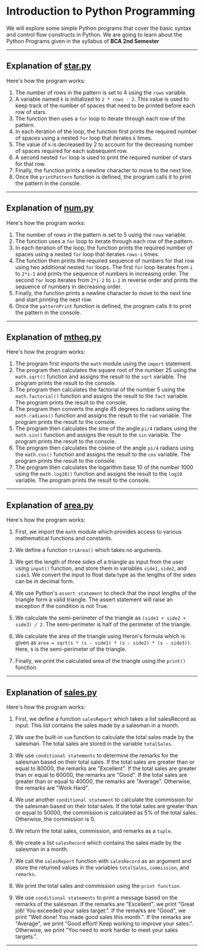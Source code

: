 # Introduction to Python Programming

We will explore some simple Python programs that cover the basic syntax and control flow constructs in Python. We are going to learn about the Python Programs given in the syllabus of <b> BCA 2nd Semester </b>

<hr>

## Explanation of [star.py](./02-printPatterns/star.py)

Here's how the program works:

1. The number of rows in the pattern is set to 4 using the `rows` variable.
2. A variable named `k` is initialized to `2 * rows - 2`. This value is used to keep track of the number of spaces that need to be printed before each row of stars.
3. The function then uses a `for` loop to iterate through each row of the pattern.
4. In each iteration of the loop, the function first prints the required number of spaces using a nested `for` loop that iterates `k` times.
5. The value of `k` is decreased by 2 to account for the decreasing number of spaces required for each subsequent row.
6. A second nested `for` loop is used to print the required number of stars for that row.
7. Finally, the function prints a newline character to move to the next line.
8. Once the `printPattern` function is defined, the program calls it to print the pattern in the console.
<hr>

## Explanation of [num.py](./02-printPatterns/num.py)

Here's how the program works:

1. The number of rows in the pattern is set to 5 using the `rows` variable.
2. The function uses a `for` loop to iterate through each row of the pattern.
3. In each iteration of the loop, the function prints the required number of spaces using a nested `for` loop that iterates `rows-i` times.
4. The function then prints the required sequence of numbers for that row using two additional nested `for` loops. The first `for` loop iterates from `i` to `2*i-1` and prints the sequence of numbers in increasing order. The second `for` loop iterates from `2*i-2` to `i-1` in reverse order and prints the sequence of numbers in decreasing order.
5. Finally, the function prints a newline character to move to the next line and start printing the next row.
6. Once the `patternPrint` function is defined, the program calls it to print the pattern in the console.
<hr>

## Explanation of [mtheg.py](./03-mathexample/mtheg.py)

Here's how the program works:

1. The program first imports the `math` module using the `import` statement.
2. The program then calculates the square root of the number 25 using the `math.sqrt()` function and assigns the result to the `sqrt` variable. The program prints the result to the console.
3. The program then calculates the factorial of the number 5 using the `math.factorial()` function and assigns the result to the `fact` variable. The program prints the result to the console.
4. The program then converts the angle 45 degrees to radians using the `math.radians()` function and assigns the result to the `rad` variable. The program prints the result to the console.
5. The program then calculates the sine of the angle `pi/4` radians using the `math.sin()` function and assigns the result to the `sin` variable. The program prints the result to the console.
6. The program then calculates the cosine of the angle `pi/4` radians using the `math.cos()` function and assigns the result to the `cos` variable. The program prints the result to the console.
7. The program then calculates the logarithm base 10 of the number 1000 using the `math.log10()` function and assigns the result to the `log10` variable. The program prints the result to the console.
<hr>

## Explanation of [area.py](./04-area/area.py)

Here's how the program works:

1. First, we import the `math` module which provides access to various mathematical functions and constants.

2. We define a function `triArea()` which takes no arguments.

3. We get the length of three sides of a triangle as input from the user using `input()` function, and store them in variables `side1`, `side2`, and `side3`. We convert the input to float data type as the lengths of the sides can be in decimal form.

4. We use Python's `assert statement` to check that the input lengths of the triangle form a valid triangle. The assert statement will raise an exception if the condition is not True.

5. We calculate the semi-perimeter of the triangle as `(side1 + side2 + side3) / 2`. The semi-perimeter is half of the perimeter of the triangle.

6. We calculate the area of the triangle using Heron's formula which is given as `area = sqrt(s * (s - side1) * (s - side2) * (s - side3))`. Here, s is the semi-perimeter of the triangle.

7. Finally, we print the calculated area of the triangle using the `print()` function.
<hr>

## Explanation of [sales.py](./05-sales/sales.py)

Here's how the program works:

1. First, we define a function `salesReport` which takes a list salesRecord as input. This list contains the sales made by a salesman in a month.

2. We use the built-in `sum` function to calculate the total sales made by the salesman. The total sales are stored in the variable `totalSales`.

3. We use `conditional statements` to determine the remarks for the salesman based on their total sales. If the total sales are greater than or equal to 80000, the remarks are "Excellent". If the total sales are greater than or equal to 60000, the remarks are "Good". If the total sales are greater than or equal to 40000, the remarks are "Average". Otherwise, the remarks are "Work Hard".

4. We use another `conditional statement` to calculate the commission for the salesman based on their total sales. If the total sales are greater than or equal to 50000, the commission is calculated as 5% of the total sales. Otherwise, the commission is 0.

5. We return the total sales, commission, and remarks as a `tuple`.

6. We create a list `salesRecord` which contains the sales made by the salesman in a month.

7. We call the `salesReport` function with `salesRecord` as an argument and store the returned values in the variables `totalSales`, `commission`, and `remarks`.

8. We print the total sales and commission using the `print function`.

9. We use `conditional statements` to print a message based on the remarks of the salesman. If the remarks are "Excellent", we print "Great job! You exceeded your sales target.". If the remarks are "Good", we print "Well done! You made good sales this month.". If the remarks are "Average", we print "Good effort! Keep working to improve your sales.". Otherwise, we print "You need to work harder to meet your sales targets.".
<hr>
